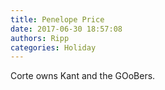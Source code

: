 ```yaml
---
title: Penelope Price
date: 2017-06-30 18:57:08
authors: Ripp
categories: Holiday
---
```


 Corte owns Kant and the GOoBers.